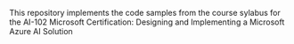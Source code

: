 This repository implements the code samples from the course sylabus for the AI-102 Microsoft Certification:
Designing and Implementing a Microsoft Azure AI Solution
